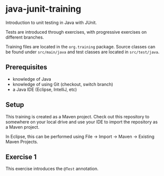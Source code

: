# java-junit-training

Introduction to unit testing in Java with JUnit.

Tests are introduced through exercises, with progressive exercises on different branches.

Training files are located in the `org.training` package. Source classes can be found under `src/main/java` and test classes are located in `src/test/java`.

## Prerequisites

* knowledge of Java
* knowledge of using Git (checkout, switch branch)
* a Java IDE (Eclipse, IntelliJ, etc)

## Setup

This training is created as a Maven project. Check out this repository to somewhere on your local drive and use your IDE to import the repository as a Maven project.

In Eclipse, this can be performed using File -> Import -> Maven -> Existing Maven Projects.

## Exercise 1

This exercise introduces the `@Test` annotation.